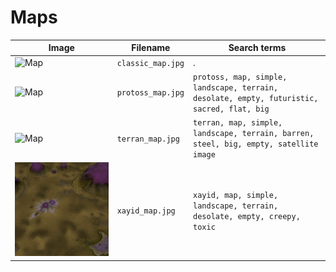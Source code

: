 # Maps

<!-- markdownlint-disable MD013 --><!-- Tables cannot be split up over lines, hence will break 80 characters per line -->

| Image                   | Filename          | Search terms                                                                               |
| ----------------------- | ----------------- | ------------------------------------------------------------------------------------------ |
| ![Map](classic_map.jpg) | `classic_map.jpg` | .                                                                                          |
| ![Map](protoss_map.jpg) | `protoss_map.jpg` | `protoss, map, simple, landscape, terrain, desolate, empty, futuristic, sacred, flat, big` |
| ![Map](terran_map.jpg)  | `terran_map.jpg`  | `terran, map, simple, landscape, terrain, barren, steel, big, empty, satellite image`      |
| ![Map](xayid_map.jpg)    | `xayid_map.jpg`    | `xayid, map, simple, landscape, terrain, desolate, empty, creepy, toxic`                    |

<!-- markdownlint-enable MD013 -->
